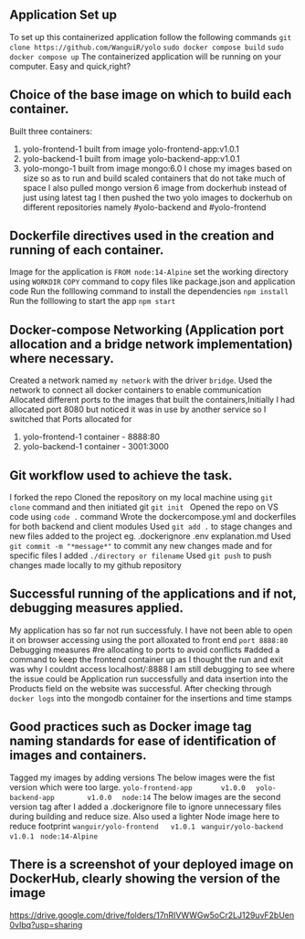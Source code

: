 ## Application Set up
To set up this containerized application follow the following commands 
`git clone https://github.com/WanguiR/yolo` 
`sudo docker compose build` 
`sudo docker compose up` 
The containerized application will be running on your computer. Easy and quick,right?

## Choice of the base image on which to build each container.
Built three containers:
 1. yolo-frontend-1  built from image yolo-frontend-app:v1.0.1
 2. yolo-backend-1  built from image yolo-backend-app:v1.0.1
 3. yolo-mongo-1    built from image mongo:6.0
 I chose my images based on size so as to run and build scaled containers that do not take much of space 
 I also pulled mongo version 6 image from dockerhub instead of just using latest tag
 I then pushed the two yolo images to dockerhub on different repositories namely #yolo-backend and #yolo-frontend 

## Dockerfile directives used in the creation and running of each container.
Image for the application is `FROM node:14-Alpine`
set the working directory using `WORKDIR`
`COPY` command to copy files like package.json and application code
Run the folllowing command to install the dependencies 
 `npm install`
Run the folllowing to start the app
 `npm start`

## Docker-compose Networking (Application port allocation and a bridge network implementation) where necessary.
Created a network named `my network` with the driver `bridge`. 
Used the network to connect all docker containers to enable communication
Allocated different ports to the images that built the containers,Initially I had allocated port 8080 but noticed it was in use by another service so I switched that
Ports allocated for 
1. yolo-frontend-1 container - 8888:80
2. yolo-backend-1 container - 3001:3000

## Git workflow used to achieve the task.
I forked the repo 
Cloned the repository on my local machine using `git clone` command and then initiated git `git init `
Opened the repo on VS code using `code .` command
Wrote the dockercompose.yml and dockerfiles for both backend and client modules
Used `git add .` to stage changes and new files added to the project eg. .dockerignore .env explanation.md
Used `git commit -m "*message*"` to commit any new changes made and for specific files I added `./directory or filename` 
Used `git push` to push changes made locally to my github repository

## Successful running of the applications and if not, debugging measures applied.
My application has so far not run successfuly. 
I have not been able to open it on browser accessing using the port alloxated to front end `port 8888:80`
Debugging measures
#re allocating to ports to avoid conflicts
#added a command to keep the frontend container up as I thought the run and exit was why I couldnt access localhost/:8888
 I am still debugging to see where the issue could be 
Application run successfully and data insertion into the Products field on the website was successful.
After checking through `docker logs` into the mongodb container for the insertions and time stamps


## Good practices such as Docker image tag naming standards for ease of identification of images and containers. 
Tagged my images by adding versions
The below images were the fist version which were too large.
`yolo-frontend-app       v1.0.0  ` 
`yolo-backend-app        v1.0.0  ` 
`node:14`
The below images are the second version tag after I added a .dockerignore file to ignore unnecessary files during building and reduce size. Also used a lighter Node image here to reduce footprint
`wanguir/yolo-frontend   v1.0.1 `
`wanguir/yolo-backend    v1.0.1 `
`node:14-Alpine`

## There is a screenshot of your deployed image on DockerHub, clearly showing the version of the image
https://drive.google.com/drive/folders/17nRIVWWGw5oCr2LJ129uvF2bUen0vIbq?usp=sharing 
